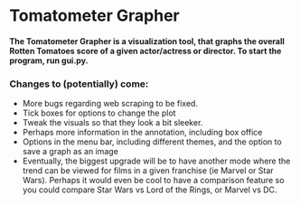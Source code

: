 # Tomatometer Grapher

#### The Tomatometer Grapher is a visualization tool, that graphs the overall Rotten Tomatoes score of a given actor/actress or director. To start the program, run gui.py.

### Changes to (potentially) come:
- More bugs regarding web scraping to be fixed.
- Tick boxes for options to change the plot
- Tweak the visuals so that they look a bit sleeker.
- Perhaps more information in the annotation, including box office
- Options in the menu bar, including different themes, and the option to save a graph as an image
- Eventually, the biggest upgrade will be to have another mode where the trend can be viewed for films in a given franchise (ie Marvel or Star Wars). Perhaps it would even be cool to have a comparison feature so you could compare Star Wars vs Lord of the Rings, or Marvel vs DC.
